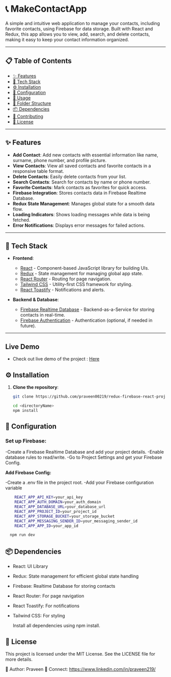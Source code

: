 # 📞 MakeContactApp

A simple and intuitive web application to manage your contacts, including favorite contacts, using Firebase for data storage. Built with React and Redux, this app allows you to view, add, search, and delete contacts, making it easy to keep your contact information organized.

---

## 📋 Table of Contents

- [✨ Features](#-features)
- [🚀 Tech Stack](#-tech-stack)
- [⚙️ Installation](#️-installation)
- [🔧 Configuration](#-configuration)
- [📖 Usage](#-usage)
- [📂 Folder Structure](#-folder-structure)
- [📦 Dependencies](#-dependencies)
- [🤝 Contributing](#-contributing)
- [📜 License](#-license)

---

## ✨ Features

- **Add Contact**: Add new contacts with essential information like name, surname, phone number, and profile picture.
- **View Contacts**: View all saved contacts and favorite contacts in a responsive table format.
- **Delete Contacts**: Easily delete contacts from your list.
- **Search Contacts**: Search for contacts by name or phone number.
- **Favorite Contacts**: Mark contacts as favorites for quick access.
- **Firebase Integration**: Stores contacts data in Firebase Realtime Database.
- **Redux State Management**: Manages global state for a smooth data flow.
- **Loading Indicators**: Shows loading messages while data is being fetched.
- **Error Notifications**: Displays error messages for failed actions.

---

## 🚀 Tech Stack

- **Frontend**:

  - [React](https://reactjs.org/) - Component-based JavaScript library for building UIs.
  - [Redux](https://redux.js.org/) - State management for managing global app state.
  - [React Router](https://reactrouter.com/) - Routing for page navigation.
  - [Tailwind CSS](https://tailwindcss.com/) - Utility-first CSS framework for styling.
  - [React Toastify](https://fkhadra.github.io/react-toastify/introduction) - Notifications and alerts.

- **Backend & Database**:
  - [Firebase Realtime Database](https://firebase.google.com/products/realtime-database) - Backend-as-a-Service for storing contacts in real-time.
  - [Firebase Authentication](https://firebase.google.com/products/auth) - Authentication (optional, if needed in future).

---

## Live Demo

- Check out live demo of the project : [Here](https://praveen-makecontactapp-redux-firebase.netlify.app/)

## ⚙️ Installation

1. **Clone the repository**:

   ```bash
   git clone https://github.com/praveen00219/redux-firebase-react-project.git

   cd <directoryName>
   npm install
   ```

## 🔧 Configuration

### Set up Firebase:

-Create a Firebase Realtime Database and add your project details.
-Enable database rules to read/write.
-Go to Project Settings and get your Firebase Config.

**Add Firebase Config:**

-Create a .env file in the project root.
-Add your Firebase configuration variable

```bash
    REACT_APP_API_KEY=your_api_key
    REACT_APP_AUTH_DOMAIN=your_auth_domain
    REACT_APP_DATABASE_URL=your_database_url
    REACT_APP_PROJECT_ID=your_project_id
    REACT_APP_STORAGE_BUCKET=your_storage_bucket
    REACT_APP_MESSAGING_SENDER_ID=your_messaging_sender_id
    REACT_APP_APP_ID=your_app_id

  npm run dev
```

## 📦 Dependencies

- React: UI Library
- Redux: State management for efficient global state handling
- Firebase: Realtime Database for storing contacts
- React Router: For page navigation
- React Toastify: For notifications
- Tailwind CSS: For styling

  Install all dependencies using npm install.

## 📜 License

This project is licensed under the MIT License. See the LICENSE file for more details.

👤 Author: Praveen
📧 Connect: https://www.linkedin.com/in/praveen219/

